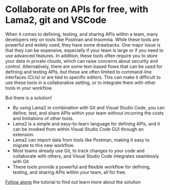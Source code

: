 # Collaborate on APIs for free, with Lama2, git and VSCode

When it comes to defining, testing, and sharing APIs within a team, many developers rely on tools like Postman and Insomnia. While these tools are powerful and widely used, they have some drawbacks. One major issue is that they can be expensive, especially if your team is large or if you need to use advanced features. In addition, these tools often require you to store your data in private clouds, which can raise concerns about security and control. Alternatively, there are some text-based flows that can be used for defining and testing APIs, but these are often limited to command-line interfaces (CLIs) or are tied to specific editors. This can make it difficult to use these tools in a collaborative setting, or to integrate them with other tools in your workflow.

But there is a solution!

- By using Lama2 in combination with Git and Visual Studio Code, you can define, test, and share APIs within your team without incurring the costs and limitations of other tools.
- Lama2 is a simple and easy-to-learn language for defining APIs, and it can be invoked from within Visual Studio Code GUI through an extension.
- Lama2 can import data from tools like Postman, making it easy to migrate to this new workflow.
- Most teams already use Git, to track changes to your code and collaborate with others, and Visual Studio Code integrates seamlessly with Git
- These tools provide a powerful and flexible workflow for defining, testing, and sharing APIs within your team, all for free.

[Follow along](https://dev.to/shrsv/collaborate-on-apis-for-free-with-lama2-git-and-vscode-13pb) the tutorial to find out learn more about the solution
